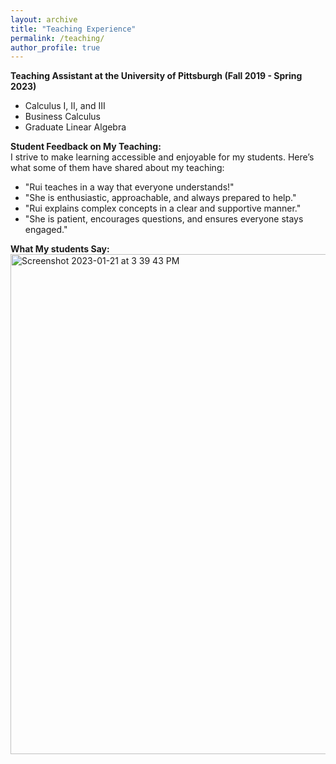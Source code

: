 ```yaml
---
layout: archive
title: "Teaching Experience"
permalink: /teaching/
author_profile: true
---
```

**Teaching Assistant at the University of Pittsburgh (Fall 2019 - Spring 2023)**
- Calculus I, II, and III
- Business Calculus
- Graduate Linear Algebra
  
**Student Feedback on My Teaching:** <br />
I strive to make learning accessible and enjoyable for my students. Here’s what some of them have shared about my teaching:<br />
- "Rui teaches in a way that everyone understands!" 
- "She is enthusiastic, approachable, and always prepared to help." 
- "Rui explains complex concepts in a clear and supportive manner." 
- "She is patient, encourages questions, and ensures everyone stays engaged." 

**What My students Say:** <br />
<img width="800" align="center" alt="Screenshot 2023-01-21 at 3 39 43 PM" src="https://user-images.githubusercontent.com/66021647/213886380-b20e5872-757e-4d69-97a3-ebdcf11fa350.png">


